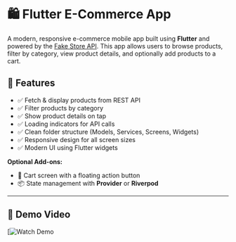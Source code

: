 # 🛍️ Flutter E-Commerce App

A modern, responsive e-commerce mobile app built using **Flutter** and powered by the [Fake Store API](https://fakestoreapi.com/). This app allows users to browse products, filter by category, view product details, and optionally add products to a cart.

## 📱 Features

- ✅ Fetch & display products from REST API
- ✅ Filter products by category
- ✅ Show product details on tap
- ✅ Loading indicators for API calls
- ✅ Clean folder structure (Models, Services, Screens, Widgets)
- ✅ Responsive design for all screen sizes
- ✅ Modern UI using Flutter widgets

**Optional Add-ons:**
- 🛒 Cart screen with a floating action button
- 📦 State management with **Provider** or **Riverpod**



---

## 🔗 Demo Video

[![Watch Demo]([(https://www.youtube.com/shorts/l-3epBG58J8))





